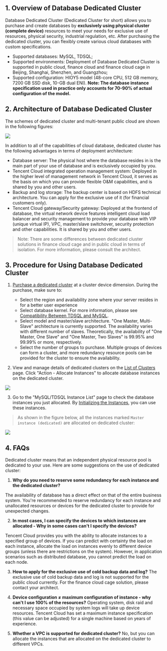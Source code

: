 ## 1. Overview of Database Dedicated Cluster
Database Dedicated Cluster (Dedicated Cluster for short) allows you to purchase and create databases by **exclusively using physical cluster (complete device)** resources to meet your needs for exclusive use of resources, physical security, industrial regulation, etc. After purchasing the dedicated cluster, you can flexibly create various cloud databases with custom specifications.

- Supported databases: MySQL, TDSQL;
- Supported environments: Deployment of Database Dedicated Cluster is supported in public cloud, finance cloud and finance cloud cage in Beijing, Shanghai, Shenzhen, and Guangzhou;
- Supported configuration: HIOY5 model (48-core CPU, 512 GB memory, 7200 GB SSD disk, 10-GB dual ENI). **Note: The database instance specification used in practice only accounts for 70-90% of actual configuration of the model.**

## 2. Architecture of Database Dedicated Cluster
The schemes of dedicated cluster and multi-tenant public cloud are shown in the following figures:

![](https://mc.qcloudimg.com/static/img/7e89269ea6998d9da3947050212528ea/image.png)

In addition to all of the capabilities of cloud database, dedicated cluster has the following advantages in terms of deployment architecture:

- 	Database server: The physical host where the database resides in is the main part of your use of database and is exclusively occupied by you.
-	Tencent Cloud integrated operation management system: Deployed in the higher level of management network in Tencent Cloud, it serves as the basis on which you can provide flexible O&M capabilities, and is shared by you and other users.
- 	Backup and log storage: The backup center is based on HDFS technical architecture. You can apply for the exclusive use of it (for financial customers only).
-	Tencent Cloud gateway/Security gateway: Deployed at the frontend of database, the virtual network device features intelligent cloud load balancer and security management to provide your database with VIP (unique virtual IP), VPC, master/slave switchover, security protection and other capabilities. It is shared by you and other users.

>Note: There are some differences between dedicated cluster solutions in finance cloud cage and in public cloud in terms of isolation. For more information, please consult the architect.

## 3. Procedure for Using Database Dedicated Cluster
1. [Purchase a dedicated cluster](https://buy.qcloud.com/excluster) at a cluster device dimension. During the purchase, make sure to:
	
	- Select the region and availability zone where your server resides in for a better user experience
	- Select database kernel. For more information, please see [Compatibility Between TDSQL and MySQL](https://www.qcloud.com/document/product/237/6988).
	- Select model and master/slave architecture. "One Master, Multi-Slave" architecture is currently supported. The availability varies with different number of slaves. Theoretically, the availability of "One Master, One Slave" and "One Master, Two Slaves" is 99.95% and 99.99% or more, respectively.
	- Select the number of groups to purchase. Multiple groups of devices can form a cluster, and more redundancy resource pools can be provided for the cluster to ensure the availability.


2. View and manage details of dedicated clusters on the [List of Clusters](https://cdt.qcloud.com/excluster/page/lists) page. Click "Action - Allocate Instances" to allocate database instances on the dedicated cluster.

![](https://mc.qcloudimg.com/static/img/1a0829726ad5e7662e394c11c1604519/image.png)

3. Go to the "MySQL/TDSQL Instance List" page to check the database instances you just allocated. By [Initializing the Instances](https://www.qcloud.com/document/product/236/3128), you can use these instances.
>As shown in the figure below, all the instances marked `Master instance (dedicated)` are allocated on dedicated cluster:

![](https://mc.qcloudimg.com/static/img/33ff4d302883b8d5f450f7ec9ddda2e2/image.png)

## 4. FAQs

Dedicated cluster means that an independent physical resource pool is dedicated to your use. Here are some suggestions on the use of dedicated cluster:

1. **Why do you need to reserve some redundancy for each instance and the dedicated cluster?**

The availability of database has a direct effect on that of the entire business system. You're recommended to reserve redundancy for each instance and unallocated resources or devices for the dedicated cluster to provide for unexpected changes.

2. **In most cases, I can specify the devices to which instances are allocated - Why in some cases can't I specify the devices?**

Tencent Cloud provides you with the ability to allocate instances to a specified group of devices. If you can predict with certainty the load on each instance, allocate the load on instances evenly to different device groups (unless there are restrictions on the system). However, in application scenarios such as distributed database, you cannot predict the load on each node.

3. **How to apply for the exclusive use of cold backup data and log?**
The exclusive use of cold backup data and log is not supported for the public cloud currently. For the finance cloud cage solution, please contact your architect.

4. **Device configuration ≠ maximum configuration of instance - why can't I use 100% of the resources?**
Operating system, disk raid and necessary space occupied by system logs will take up device resources. Tencent Cloud has set a maximum instance specification (this value can be adjusted) for a single machine based on years of experience.

5. **Whether a VPC is supported for dedicated cluster?**
No, but you can allocate the instances that are allocated on the dedicated cluster to different VPCs.

